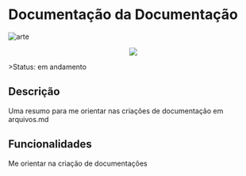# Documentação da Documentação

![arte](https://www.google.com/url?sa=i&url=https%3A%2F%2Fblog.saipos.com%2Fdocumentacao-para-restaurante%2F&psig=AOvVaw3Hhko6cU1cR512sVwW6d3B&ust=1617907998800000&source=images&cd=vfe&ved=0CAIQjRxqFwoTCJiD0K7n7O8CFQAAAAAdAAAAABAY)

<p align="center"> <img src=https://www.google.com/url?sa=i&url=https%3A%2F%2Fblog.saipos.com%2Fdocumentacao-para-restaurante%2F&psig=AOvVaw3Hhko6cU1cR512sVwW6d3B&ust=1617907998800000&source=images&cd=vfe&ved=0CAIQjRxqFwoTCJiD0K7n7O8CFQAAAAAdAAAAABAY"> </p>
>Status: em andamento

## Descrição

Uma resumo para me orientar nas criações de documentação em arquivos.md

## Funcionalidades

Me orientar na criação de documentações


